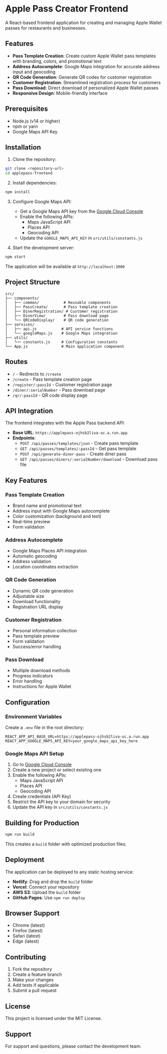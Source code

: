 # Apple Pass Creator Frontend

A React-based frontend application for creating and managing Apple Wallet passes for restaurants and businesses.

## Features

- **Pass Template Creation**: Create custom Apple Wallet pass templates with branding, colors, and promotional text
- **Address Autocomplete**: Google Maps integration for accurate address input and geocoding
- **QR Code Generation**: Generate QR codes for customer registration
- **Customer Registration**: Streamlined registration process for customers
- **Pass Download**: Direct download of personalized Apple Wallet passes
- **Responsive Design**: Mobile-friendly interface

## Prerequisites

- Node.js (v14 or higher)
- npm or yarn
- Google Maps API Key

## Installation

1. Clone the repository:
```bash
git clone <repository-url>
cd applepass-frontend
```

2. Install dependencies:
```bash
npm install
```

3. Configure Google Maps API:
   - Get a Google Maps API key from the [Google Cloud Console](https://console.cloud.google.com/)
   - Enable the following APIs:
     - Maps JavaScript API
     - Places API
     - Geocoding API
   - Update the `GOOGLE_MAPS_API_KEY` in `src/utils/constants.js`

4. Start the development server:
```bash
npm start
```

The application will be available at `http://localhost:3000`

## Project Structure

```
src/
├── components/
│   ├── common/           # Reusable components
│   ├── PassCreate/       # Pass template creation
│   ├── DinerRegistration/ # Customer registration
│   ├── DinerView/        # Pass download page
│   └── QRCodeDisplay/    # QR code generation
├── services/
│   ├── api.js           # API service functions
│   └── googleMaps.js    # Google Maps integration
├── utils/
│   └── constants.js     # Configuration constants
└── App.js               # Main application component
```

## Routes

- `/` - Redirects to `/create`
- `/create` - Pass template creation page
- `/register/:passId` - Customer registration page
- `/diner/:serialNumber` - Pass download page
- `/qr/:passId` - QR code display page

## API Integration

The frontend integrates with the Apple Pass backend API:

- **Base URL**: `https://applepass-ojhsb2liva-uc.a.run.app`
- **Endpoints**:
  - `POST /api/passes/templates/json` - Create pass template
  - `GET /api/passes/templates/:passId` - Get pass template
  - `POST /api/generate-diner-pass` - Create diner pass
  - `GET /api/passes/diners/:serialNumber/download` - Download pass file

## Key Features

### Pass Template Creation
- Brand name and promotional text
- Address input with Google Maps autocomplete
- Color customization (background and text)
- Real-time preview
- Form validation

### Address Autocomplete
- Google Maps Places API integration
- Automatic geocoding
- Address validation
- Location coordinates extraction

### QR Code Generation
- Dynamic QR code generation
- Adjustable size
- Download functionality
- Registration URL display

### Customer Registration
- Personal information collection
- Pass template preview
- Form validation
- Success/error handling

### Pass Download
- Multiple download methods
- Progress indicators
- Error handling
- Instructions for Apple Wallet

## Configuration

### Environment Variables

Create a `.env` file in the root directory:

```env
REACT_APP_API_BASE_URL=https://applepass-ojhsb2liva-uc.a.run.app
REACT_APP_GOOGLE_MAPS_API_KEY=your_google_maps_api_key_here
```

### Google Maps API Setup

1. Go to [Google Cloud Console](https://console.cloud.google.com/)
2. Create a new project or select existing one
3. Enable the following APIs:
   - Maps JavaScript API
   - Places API
   - Geocoding API
4. Create credentials (API Key)
5. Restrict the API key to your domain for security
6. Update the API key in `src/utils/constants.js`

## Building for Production

```bash
npm run build
```

This creates a `build` folder with optimized production files.

## Deployment

The application can be deployed to any static hosting service:

- **Netlify**: Drag and drop the `build` folder
- **Vercel**: Connect your repository
- **AWS S3**: Upload the `build` folder
- **GitHub Pages**: Use `npm run deploy`

## Browser Support

- Chrome (latest)
- Firefox (latest)
- Safari (latest)
- Edge (latest)

## Contributing

1. Fork the repository
2. Create a feature branch
3. Make your changes
4. Add tests if applicable
5. Submit a pull request

## License

This project is licensed under the MIT License.

## Support

For support and questions, please contact the development team.
